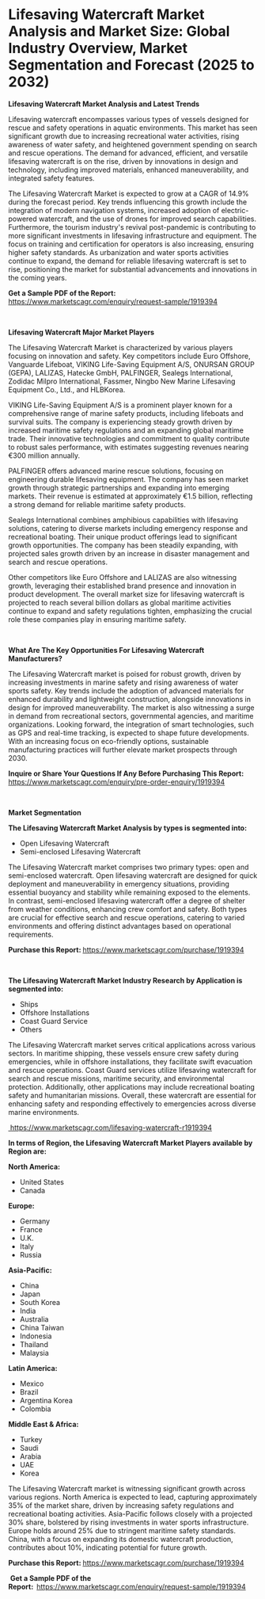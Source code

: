 <p><h1>Lifesaving Watercraft Market Analysis and Market Size: Global Industry Overview, Market Segmentation and Forecast (2025 to 2032)</h1></p><p><strong>Lifesaving Watercraft Market Analysis and Latest Trends</strong></p>
<p><p>Lifesaving watercraft encompasses various types of vessels designed for rescue and safety operations in aquatic environments. This market has seen significant growth due to increasing recreational water activities, rising awareness of water safety, and heightened government spending on search and rescue operations. The demand for advanced, efficient, and versatile lifesaving watercraft is on the rise, driven by innovations in design and technology, including improved materials, enhanced maneuverability, and integrated safety features.</p><p>The Lifesaving Watercraft Market is expected to grow at a CAGR of 14.9% during the forecast period. Key trends influencing this growth include the integration of modern navigation systems, increased adoption of electric-powered watercraft, and the use of drones for improved search capabilities. Furthermore, the tourism industry's revival post-pandemic is contributing to more significant investments in lifesaving infrastructure and equipment. The focus on training and certification for operators is also increasing, ensuring higher safety standards. As urbanization and water sports activities continue to expand, the demand for reliable lifesaving watercraft is set to rise, positioning the market for substantial advancements and innovations in the coming years.</p></p>
<p><strong>Get a Sample PDF of the Report:&nbsp;</strong> <a href="https://www.marketscagr.com/enquiry/request-sample/1919394?utm_campaign=2667&utm_medium=2&utm_source=Github&utm_content=ia&utm_term=12042025&utm_id=lifesaving-watercraft">https://www.marketscagr.com/enquiry/request-sample/1919394</a></p>
<p>&nbsp;</p>
<p><strong>Lifesaving Watercraft Major Market Players</strong></p>
<p><p>The Lifesaving Watercraft Market is characterized by various players focusing on innovation and safety. Key competitors include Euro Offshore, Vanguarde Lifeboat, VIKING Life-Saving Equipment A/S, ONURSAN GROUP (GEPA), LALIZAS, Hatecke GmbH, PALFINGER, Sealegs International, Zodidac Milpro International, Fassmer, Ningbo New Marine Lifesaving Equipment Co., Ltd., and HLBKorea.</p><p>VIKING Life-Saving Equipment A/S is a prominent player known for a comprehensive range of marine safety products, including lifeboats and survival suits. The company is experiencing steady growth driven by increased maritime safety regulations and an expanding global maritime trade. Their innovative technologies and commitment to quality contribute to robust sales performance, with estimates suggesting revenues nearing €300 million annually.</p><p>PALFINGER offers advanced marine rescue solutions, focusing on engineering durable lifesaving equipment. The company has seen market growth through strategic partnerships and expanding into emerging markets. Their revenue is estimated at approximately €1.5 billion, reflecting a strong demand for reliable maritime safety products.</p><p>Sealegs International combines amphibious capabilities with lifesaving solutions, catering to diverse markets including emergency response and recreational boating. Their unique product offerings lead to significant growth opportunities. The company has been steadily expanding, with projected sales growth driven by an increase in disaster management and search and rescue operations.</p><p>Other competitors like Euro Offshore and LALIZAS are also witnessing growth, leveraging their established brand presence and innovation in product development. The overall market size for lifesaving watercraft is projected to reach several billion dollars as global maritime activities continue to expand and safety regulations tighten, emphasizing the crucial role these companies play in ensuring maritime safety.</p></p>
<p>&nbsp;</p>
<p><strong>What Are The Key Opportunities For Lifesaving Watercraft Manufacturers?</strong></p>
<p><p>The Lifesaving Watercraft market is poised for robust growth, driven by increasing investments in marine safety and rising awareness of water sports safety. Key trends include the adoption of advanced materials for enhanced durability and lightweight construction, alongside innovations in design for improved maneuverability. The market is also witnessing a surge in demand from recreational sectors, governmental agencies, and maritime organizations. Looking forward, the integration of smart technologies, such as GPS and real-time tracking, is expected to shape future developments. With an increasing focus on eco-friendly options, sustainable manufacturing practices will further elevate market prospects through 2030.</p></p>
<p><strong>Inquire or Share Your Questions If Any Before Purchasing This Report:</strong> <a href="https://www.marketscagr.com/enquiry/pre-order-enquiry/1919394?utm_campaign=2667&utm_medium=2&utm_source=Github&utm_content=ia&utm_term=12042025&utm_id=lifesaving-watercraft">https://www.marketscagr.com/enquiry/pre-order-enquiry/1919394</a></p>
<p>&nbsp;</p>
<p><strong>Market Segmentation</strong></p>
<p><strong>The Lifesaving Watercraft Market Analysis by types is segmented into:</strong></p>
<p><ul><li>Open Lifesaving Watercraft</li><li>Semi-enclosed Lifesaving Watercraft</li></ul></p>
<p><p>The Lifesaving Watercraft market comprises two primary types: open and semi-enclosed watercraft. Open lifesaving watercraft are designed for quick deployment and maneuverability in emergency situations, providing essential buoyancy and stability while remaining exposed to the elements. In contrast, semi-enclosed lifesaving watercraft offer a degree of shelter from weather conditions, enhancing crew comfort and safety. Both types are crucial for effective search and rescue operations, catering to varied environments and offering distinct advantages based on operational requirements.</p></p>
<p><strong>Purchase this Report:&nbsp;</strong><a href="https://www.marketscagr.com/purchase/1919394?utm_campaign=2667&utm_medium=2&utm_source=Github&utm_content=ia&utm_term=12042025&utm_id=lifesaving-watercraft">https://www.marketscagr.com/purchase/1919394</a></p>
<p>&nbsp;</p>
<p><strong>The Lifesaving Watercraft Market Industry Research by Application is segmented into:</strong></p>
<p><ul><li>Ships</li><li>Offshore Installations</li><li>Coast Guard Service</li><li>Others</li></ul></p>
<p><p>The Lifesaving Watercraft market serves critical applications across various sectors. In maritime shipping, these vessels ensure crew safety during emergencies, while in offshore installations, they facilitate swift evacuation and rescue operations. Coast Guard services utilize lifesaving watercraft for search and rescue missions, maritime security, and environmental protection. Additionally, other applications may include recreational boating safety and humanitarian missions. Overall, these watercraft are essential for enhancing safety and responding effectively to emergencies across diverse marine environments.</p></p>
<p><a href="https://www.marketscagr.com/lifesaving-watercraft-r1919394?utm_campaign=2667&utm_medium=2&utm_source=Github&utm_content=ia&utm_term=12042025&utm_id=lifesaving-watercraft">&nbsp;https://www.marketscagr.com/lifesaving-watercraft-r1919394</a></p>
<p><strong>In terms of Region, the Lifesaving Watercraft Market Players available by Region are:</strong></p>
<p>
    <p> <strong> North America: </strong>
        <ul>
            <li>United States</li>
            <li>Canada</li>
        </ul>
        </p> 
    <p> <strong> Europe: </strong>
        <ul>
            <li>Germany</li>
            <li>France</li>
            <li>U.K.</li>
            <li>Italy</li>
            <li>Russia</li>
        </ul>
        </p> 
    <p> <strong> Asia-Pacific: </strong>
        <ul>
            <li>China</li>
            <li>Japan</li>
            <li>South Korea</li>
            <li>India</li>
            <li>Australia</li>
            <li>China Taiwan</li>
            <li>Indonesia</li>
            <li>Thailand</li>
            <li>Malaysia</li>
        </ul>
        </p> 
    <p> <strong> Latin America: </strong>
        <ul>
            <li>Mexico</li>
            <li>Brazil</li>
            <li>Argentina Korea</li>
            <li>Colombia</li>
        </ul>
        </p> 
    <p> <strong> Middle East & Africa: </strong>
        <ul>
            <li>Turkey</li>
            <li>Saudi</li>
            <li>Arabia</li>
            <li>UAE</li>
            <li>Korea</li>
        </ul>
    </p>
    </p>
<p><p>The Lifesaving Watercraft market is witnessing significant growth across various regions. North America is expected to lead, capturing approximately 35% of the market share, driven by increasing safety regulations and recreational boating activities. Asia-Pacific follows closely with a projected 30% share, bolstered by rising investments in water sports infrastructure. Europe holds around 25% due to stringent maritime safety standards. China, with a focus on expanding its domestic watercraft production, contributes about 10%, indicating potential for future growth.</p></p>
<p><strong>Purchase this Report: </strong><a href="https://www.marketscagr.com/purchase/1919394?utm_campaign=2667&utm_medium=2&utm_source=Github&utm_content=ia&utm_term=12042025&utm_id=lifesaving-watercraft">https://www.marketscagr.com/purchase/1919394</a></p>
<p>&nbsp;<strong>Get a Sample PDF of the Report:&nbsp;&nbsp;</strong><a href="https://www.marketscagr.com/enquiry/request-sample/1919394?utm_campaign=2667&utm_medium=2&utm_source=Github&utm_content=ia&utm_term=12042025&utm_id=lifesaving-watercraft">https://www.marketscagr.com/enquiry/request-sample/1919394</a></p>
<p><strong></strong></p>
<p><p></p><p></p><p></p></p>